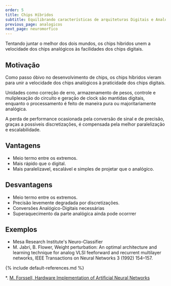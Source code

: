```yaml
---
order: 5
title: Chips Híbridos
subtitle: Equilibrando características de arquiteturas Digitais e Analógicas
previous_page: analogicos
next_page: neuromorfico
---
```

Tentando juntar o melhor dos dois mundos, os chips hibridos unem a velocidade dos chips analógicos às facilidades dos chips digitais.

## Motivação
Como passo óbivo no desenvolvimento de chips, os chips híbridos vieram para unir a velocidade dos chips analógicos à praticidade dos chips digitais.

Unidades como correção de erro, armazenamento de pesos, controle e muliplexação do circuito e geração de clock são mantidas digitais, enquanto o processamento é feito de maneira pura ou majoritariamente analógica.

A perda de performance ocasionada pela conversão de sinal e de precisão, graças a possiveis discretizações, é compensada pela melhor paralelização e escalabilidade.

## Vantagens
* Meio termo entre os extremos.
* Mais rápido que o digital.
* Mais paralelizavel, escalável e simples de projetar que o analógico.

## Desvantagens
* Meio termo entre os extremos.
* Precisão levemente degradada por discretizações.
* Conversões Analógico-Digitais necessárias
* Superaquecimento da parte analógica ainda pode ocorrrer

## Exemplos
* Mesa Research Institute's Neuro-Classifier
* M. Jabri, B. Flower, Weight perturbation: An optimal architecture and learning technique for analog VLSI feeforward and recurrent multilayer networks, IEEE Transactions on Neural Networks 3 (1992) 154–157.

{% include default-references.md %}

*. [M. Forssell, Hardware Implementation of Artificial Neural Networks](https://users.ece.cmu.edu/~pgrover/teaching/files/NeuromorphicComputing.pdf)
